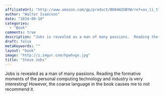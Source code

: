 ```yaml
---
affiliateUrl: "http://www.amazon.com/gp/product/B004W2UBYW/ref=as_li_tl?ie=UTF8&camp=1789&creative=390957&creativeASIN=B004W2UBYW&linkCode=as2&tag=jaktre-20&linkId=KPZUBQVLGURNA3RW"
author: "Walter Isaacson"
date: "2014-09-10"
categories:
  - "Book"
comments: true
description: "Jobs is revealed as a man of many passions.  Reading the formative moments of the personal computing technology and industry is very interesting!  How"
draft: false
metaKeywords: ""
layout: "book"
image: "http://i.imgur.com/hpwhvgx.jpg"
title: "Steve Jobs"
---
```


Jobs is revealed as a man of many passions.  Reading the formative moments of the personal computing technology and industry is very interesting!  However, the coarse language in the book causes me to not recommend it.
